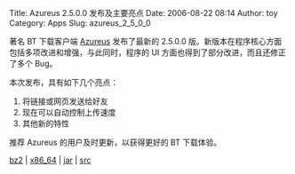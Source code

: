 Title: Azureus 2.5.0.0 发布及主要亮点
Date: 2006-08-22 08:14
Author: toy
Category: Apps
Slug: azureus_2_5_0_0

著名 BT 下载客户端 [Azureus](http://azureus.sourceforge.net)
发布了最新的 2.5.0.0
版。新版本在程序核心方面包括多项改进和增强，与此同时，程序的 UI
方面也得到了部分改进，而且还修正了多个 Bug。

本次发布，具有如下几个亮点：

1.  将链接或网页发送给好友
2.  现在可以自动控制上传速度
3.  其他新的特性

推荐 Azureus 的用户及时更新，以获得更好的 BT 下载体验。

[bz2](http://prdownloads.sourceforge.net/azureus/Azureus_2.5.0.0_linux.tar.bz2)
|
[x86\_64](http://prdownloads.sourceforge.net/azureus/Azureus_2.5.0.0_linux-x86_64.tar.bz2)
| [jar](http://prdownloads.sourceforge.net/azureus/Azureus2.5.0.0.jar) |
[src](http://prdownloads.sourceforge.net/azureus/Azureus_2.5.0.0_source.zip)
